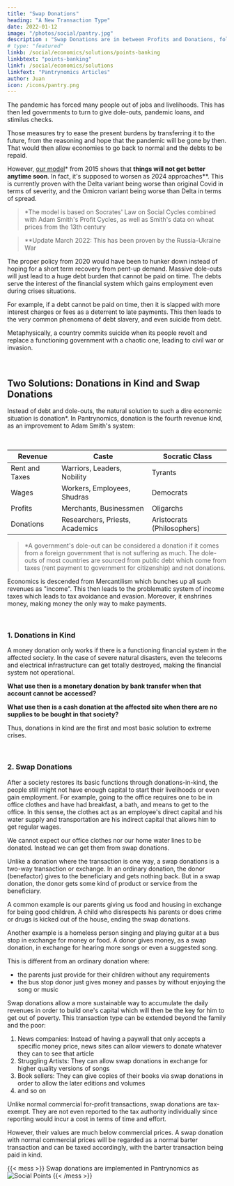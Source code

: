 ```yaml
---
title: "Swap Donations"
heading: "A New Transaction Type"
date: 2022-01-12
image: "/photos/social/pantry.jpg"
description : "Swap Donations are in between Profits and Donations, following the four revenues of rent, wages, profits, and donations"
# type: "featured"
linkb: /social/economics/solutions/points-banking
linkbtext: "points-banking"
linkf: /social/economics/solutions
linkfext: "Pantrynomics Articles"
author: Juan
icon: /icons/pantry.png
---
```



The pandemic has forced many people out of jobs and livelihoods. This has then led governments to turn to give dole-outs, pandemic loans, and stimilus checks. 

Those measures try to ease the present burdens by transferring it to the future, from the reasoning and hope that the pandemic will be gone by then. That would then allow economies to go back to normal and the debts to be repaid.

However, [our model](/social/supersociology/precrisis-years)* from 2015 shows that <b>things will not get better anytime soon</b>. In fact, it's supposed to worsen as 2024 approaches**. This is currently proven with the Delta variant being worse than original Covid in terms of severity, and the Omicron variant being worse than Delta in terms of spread. 



> *The model is based on Socrates' Law on Social Cycles combined with Adam Smith's Profit Cycles, as well as Smith's data on wheat prices from the 13th century


> **Update March 2022: This has been proven by the Russia-Ukraine War


The proper policy from 2020 would have been to hunker down instead of hoping for a short term recovery from pent-up demand. Massive dole-outs will just lead to a huge debt burden that cannot be paid on time. The debts serve the interest of the financial system which gains employment even during crises situations. 

<!-- The spread of the Omicron variant is proof that our model is correct, but just early or off by 1 to 1.5 years.  -->

For example, if a debt cannot be paid on time, then it is slapped with more interest charges or fees as a deterrent to late payments. This then leads to the very common phenomena of debt slavery, and even suicide from debt. 

Metaphysically, a country commits suicide when its people revolt and replace a functioning government with a chaotic one, leading to civil war or invasion. 

<br>

## Two Solutions: Donations in Kind and Swap Donations

Instead of debt and dole-outs, the natural solution to such a dire economic situation is donation*. In Pantrynomics, donation is the fourth revenue kind, as an improvement to Adam Smith's system:


<br>

Revenue | Caste | Socratic Class
--- | --- | ---
Rent and Taxes | Warriors, Leaders, Nobility | Tyrants
Wages | Workers, Employees, Shudras | Democrats
Profits | Merchants, Businessmen | Oligarchs
Donations | Researchers, Priests, Academics | Aristocrats (Philosophers) 

> *A government's dole-out can be considered a donation if it comes from a foreign government that is not suffering as much. The dole-outs of most countries are sourced from public debt which come from taxes (rent payment to government for citizenship) and not donations.  


Economics is descended from Mercantilism which bunches up all such revenues as "income". This then leads to the problematic system of income taxes which leads to tax avoidance and evasion. Moreover, it enshrines money, making money the only way to make payments.  

<br>

### 1. Donations in Kind 

A money donation only works if there is a functioning financial system in the affected society. In the case of severe natural disasters, even the telecoms and electrical infrastructure can get totally destroyed, making the financial system not operational. 

**What use then is a monetary donation by bank transfer when that account cannot be accessed?** 

**What use then is a cash donation at the affected site when there are no supplies to be bought in that society?**

Thus, donations in kind are the first and most basic solution to extreme crises. 

<br>

### 2. Swap Donations

After a society restores its basic functions through donations-in-kind, the people still might not have enough capital to start their livelihoods or even gain employment. For example, going to the office requires one to be in office clothes and have had breakfast, a bath, and means to get to the office. In this sense, the clothes act as an employee's direct capital and his water supply and transportation are his indirect capital that allows him to get regular wages. 

We cannot expect our office clothes nor our home water lines to be donated. Instead we can get them from swap donations.

Unlike a donation where the transaction is one way, a swap donations is a two-way transaction or exchange. In an ordinary donation, the donor (benefactor) gives to the beneficiary and gets nothing back. But in a swap donation, the donor gets some kind of product or service from the beneficiary. 

A common example is our parents giving us food and housing in exchange for being good children. A child who disrespects his parents or does crime or drugs is kicked out of the house, ending the swap donations. 

Another example is a homeless person singing and playing guitar at a bus stop in exchange for money or food. A donor gives money, as a swap donation, in exchange for hearing more songs or even a suggested song. 

This is different from an ordinary donation where:
- the parents just provide for their children without any requirements
- the bus stop donor just gives money and passes by without enjoying the song or music

Swap donations allow a more sustainable way to accumulate the daily revenues in order to build one's capital which will then be the key for him to get out of poverty. This transaction type can be extended beyond the family and the poor:

1. News companies: Instead of having a paywall that only accepts a specific money price, news sites can allow viewers to donate whatever they can to see that article
2. Struggling Artists: They can allow swap donations in exchange for higher quality versions of songs
3. Book sellers: They can give copies of their books via swap donations in order to allow the later editions and volumes
4. and so on

Unlike normal commercial for-profit transactions, swap donations are tax-exempt. They are not even reported to the tax authority individually since reporting would incur a cost in terms of time and effort. 

However, their values are much below commercial prices. A swap donation with normal commercial prices will be regarded as a normal barter transaction and can be taxed accordingly, with the barter transaction being paid in kind. 


{{< mess >}}
Swap donations are implemented in Pantrynomics as ![Social Points](https://pantrypoints.com/circle)
{{< /mess >}}